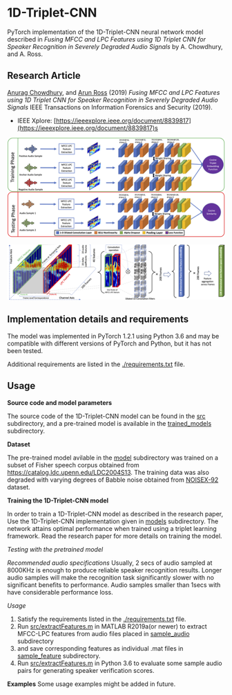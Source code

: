 
1D-Triplet-CNN
===============================

PyTorch implementation of the 1D-Triplet-CNN neural network model described in *Fusing MFCC and LPC Features using 1D Triplet CNN for Speaker Recognition in Severely Degraded Audio Signals* by A. Chowdhury, and A. Ross.

## Research Article

[Anurag Chowdhury](https://github.com/ChowdhuryAnurag), and [Arun Ross](http://www.cse.msu.edu/~rossarun/) (2019) *Fusing MFCC and LPC Features using 1D Triplet CNN for Speaker Recognition in Severely Degraded Audio Signals* IEEE Transactions on Information Forensics and Security (2019).   

- IEEE Xplore: [https://ieeexplore.ieee.org/document/8839817](https://ieeexplore.ieee.org/document/8839817)s

![1D-Triplet-CNN Model](/images/arch.png)

![1D-Triplet-CNN Details](/images/Feature_fusion.png)

## Implementation details and requirements


The model was implemented in PyTorch 1.2.1 using Python 3.6 and may be compatible with different versions of PyTorch and Python, but it has not been tested.

Additional requirements are listed in the [./requirements.txt](./requirements.txt) file. 


## Usage

**Source code and model parameters**

The source code of the 1D-Triplet-CNN model can be found in the [src](./src) subdirectory, and a pre-trained model is available in the [trained_models](./trained_models) subdirectory.


**Dataset**

The pre-trained model avilable in the [model](./model) subdirectory was trained on a subset of Fisher speech corpus obtained from https://catalog.ldc.upenn.edu/LDC2004S13. The training data was also degraded with varying degrees of Babble noise obtained from [NOISEX-92](http://www.speech.cs.cmu.edu/comp.speech/Section1/Data/noisex.html) dataset.

**Training the 1D-Triplet-CNN model**

In order to train a 1D-Triplet-CNN model as described in the research paper, Use the 1D-Triplet-CNN implementation given in [models](./models) subdirectory.
The network attains optimal performance when trained using a triplet learning framework. Read the research paper for more details on training the model.

*Testing with the pretrained model*

*Recommended audio specifications*
Usually, 2 secs of audio sampled at 8000KHz is enough to produce reliable speaker recognition results.
Longer audio samples will make the recognition task significantly slower with no significant benefits to performance.
Audio samples smaller than 1secs with have considerable performance loss.

*Usage*
1. Satisfy the requirements listed in the [./requirements.txt](./requirements.txt) file. 
2. Run [src/extractFeatures.m](src/extractFeatures.m) in MATLAB R2019a(or newer) to extract MFCC-LPC features from audio files placed in [sample_audio](sample_audio) subdirectory
3. and save corresponding features as individual .mat files in [sample_feature](sample_feature) subdirectory.
4. Run [src/extractFeatures.m](src/test.py) in Python 3.6 to evaluate some sample audio pairs for generating speaker verification scores.

**Examples**
Some usage examples might be added in future.
